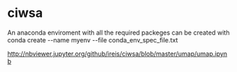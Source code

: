 # ciwsa

An anaconda enviroment with all the required packeges can be created with
conda create --name myenv --file conda_env_spec_file.txt

http://nbviewer.jupyter.org/github/ireis/ciwsa/blob/master/umap/umap.ipynb

